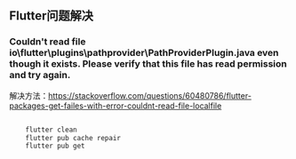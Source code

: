 

## Flutter问题解决


### Couldn't read file io\flutter\plugins\pathprovider\PathProviderPlugin.java even though it exists. Please verify that this file has read permission and try again.

解决方法：https://stackoverflow.com/questions/60480786/flutter-packages-get-failes-with-error-couldnt-read-file-localfile


```xml

    flutter clean
    flutter pub cache repair
    flutter pub get
```